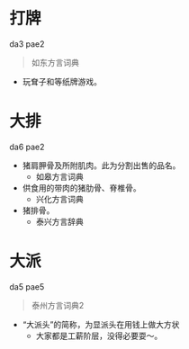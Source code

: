 # 打牌
da3 pae2
> 如东方言词典
- 玩耷子和等纸牌游戏。

# 大排
da6 pae2
+ 猪肩胛骨及所附肌肉。此为分割出售的品名。
  * 如皋方言词典
+ 供食用的带肉的猪肋骨、脊椎骨。
  * 兴化方言词典
+ 猪排骨。
  * 泰兴方言辞典


# 大派
da5 pae5
> 泰州方言词典2
- “大派头”的简称，为显派头在用钱上做大方状
  - 大家都是工薪阶层，没得必要耍～。